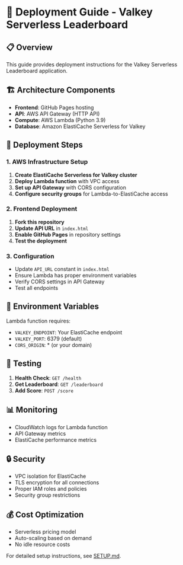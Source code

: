 # 🚀 Deployment Guide - Valkey Serverless Leaderboard

## 📋 **Overview**

This guide provides deployment instructions for the Valkey Serverless Leaderboard application.

## 🏗️ **Architecture Components**

- **Frontend**: GitHub Pages hosting
- **API**: AWS API Gateway (HTTP API)
- **Compute**: AWS Lambda (Python 3.9)
- **Database**: Amazon ElastiCache Serverless for Valkey

## 🚀 **Deployment Steps**

### 1. **AWS Infrastructure Setup**

1. **Create ElastiCache Serverless for Valkey cluster**
2. **Deploy Lambda function** with VPC access
3. **Set up API Gateway** with CORS configuration
4. **Configure security groups** for Lambda-to-ElastiCache access

### 2. **Frontend Deployment**

1. **Fork this repository**
2. **Update API URL** in `index.html`
3. **Enable GitHub Pages** in repository settings
4. **Test the deployment**

### 3. **Configuration**

- Update `API_URL` constant in `index.html`
- Ensure Lambda has proper environment variables
- Verify CORS settings in API Gateway
- Test all endpoints

## 🔧 **Environment Variables**

Lambda function requires:
- `VALKEY_ENDPOINT`: Your ElastiCache endpoint
- `VALKEY_PORT`: 6379 (default)
- `CORS_ORIGIN`: * (or your domain)

## 🧪 **Testing**

1. **Health Check**: `GET /health`
2. **Get Leaderboard**: `GET /leaderboard`
3. **Add Score**: `POST /score`

## 📊 **Monitoring**

- CloudWatch logs for Lambda function
- API Gateway metrics
- ElastiCache performance metrics

## 🔒 **Security**

- VPC isolation for ElastiCache
- TLS encryption for all connections
- Proper IAM roles and policies
- Security group restrictions

## 💰 **Cost Optimization**

- Serverless pricing model
- Auto-scaling based on demand
- No idle resource costs

For detailed setup instructions, see [SETUP.md](SETUP.md).
